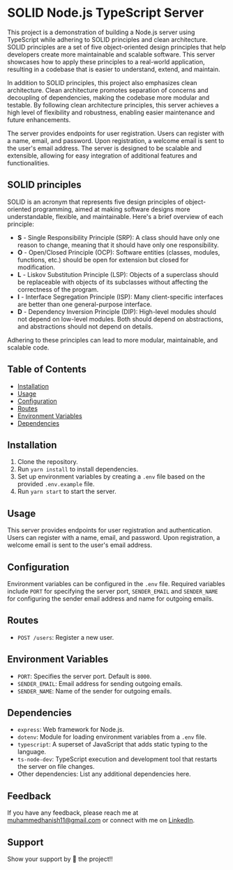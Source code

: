 # SOLID Node.js TypeScript Server

This project is a demonstration of building a Node.js server using TypeScript while adhering to SOLID principles and clean architecture. SOLID principles are a set of five object-oriented design principles that help developers create more maintainable and scalable software. This server showcases how to apply these principles to a real-world application, resulting in a codebase that is easier to understand, extend, and maintain.

In addition to SOLID principles, this project also emphasizes clean architecture. Clean architecture promotes separation of concerns and decoupling of dependencies, making the codebase more modular and testable. By following clean architecture principles, this server achieves a high level of flexibility and robustness, enabling easier maintenance and future enhancements.

The server provides endpoints for user registration. Users can register with a name, email, and password. Upon registration, a welcome email is sent to the user's email address. The server is designed to be scalable and extensible, allowing for easy integration of additional features and functionalities.

## SOLID principles

SOLID is an acronym that represents five design principles of object-oriented programming, aimed at making software designs more understandable, flexible, and maintainable. Here's a brief overview of each principle:

- **S** - Single Responsibility Principle (SRP): A class should have only one reason to change, meaning that it should have only one responsibility.
- **O** - Open/Closed Principle (OCP): Software entities (classes, modules, functions, etc.) should be open for extension but closed for modification.
- **L** - Liskov Substitution Principle (LSP): Objects of a superclass should be replaceable with objects of its subclasses without affecting the correctness of the program.
- **I** - Interface Segregation Principle (ISP): Many client-specific interfaces are better than one general-purpose interface.
- **D** - Dependency Inversion Principle (DIP): High-level modules should not depend on low-level modules. Both should depend on abstractions, and abstractions should not depend on details.

Adhering to these principles can lead to more modular, maintainable, and scalable code.

## Table of Contents

- [Installation](#installation)
- [Usage](#usage)
- [Configuration](#configuration)
- [Routes](#routes)
- [Environment Variables](#environment-variables)
- [Dependencies](#dependencies)

## Installation

1. Clone the repository.
2. Run `yarn install` to install dependencies.
3. Set up environment variables by creating a `.env` file based on the provided `.env.example` file.
4. Run `yarn start` to start the server.

## Usage

This server provides endpoints for user registration and authentication. Users can register with a name, email, and password. Upon registration, a welcome email is sent to the user's email address.

## Configuration

Environment variables can be configured in the `.env` file. Required variables include `PORT` for specifying the server port, `SENDER_EMAIL` and `SENDER_NAME` for configuring the sender email address and name for outgoing emails.

## Routes

- `POST /users`: Register a new user.

## Environment Variables

- `PORT`: Specifies the server port. Default is `8000`.
- `SENDER_EMAIL`: Email address for sending outgoing emails.
- `SENDER_NAME`: Name of the sender for outgoing emails.

## Dependencies

- `express`: Web framework for Node.js.
- `dotenv`: Module for loading environment variables from a `.env` file.
- `typescript`: A superset of JavaScript that adds static typing to the language.
- `ts-node-dev`: TypeScript execution and development tool that restarts the server on file changes.
- Other dependencies: List any additional dependencies here.

## Feedback

If you have any feedback, please reach me at [muhammedhanish11@gmail.com](mailto:muhammedhanish11@gmail.com) or connect with me on [LinkedIn](https://www.linkedin.com/in/muhdhanish/).

## Support

Show your support by 🌟 the project!!
